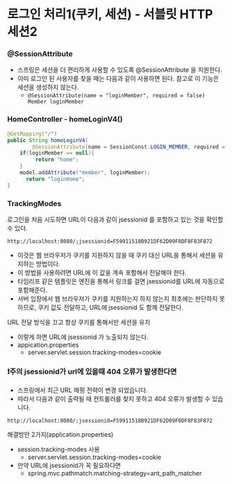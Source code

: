 
# 로그인 처리1(쿠키, 세션) - 서블릿 HTTP 세션2

### @SessionAttribute

- 스프링은 세션을 더 편리하게 사용할 수 있도록 @SessionAttribute 을 지원한다.
- 이미 로그인 된 사용자를 찾을 때는 다음과 같이 사용하면 된다. 참고로 이 기능은 세션을 생성하지 않는다.
   - ```@SessionAttribute(name = "loginMember", required = false) Member loginMember```

### HomeController - homeLoginV4()

```java
@GetMapping("/")
public String homeLoginV4(
        @SessionAttribute(name = SessionConst.LOGIN_MEMBER, required = false) Member loginMember, Model model) {
    if(loginMember == null){
         return "home";
    }
    model.addAttribute("member", loginMember);
      return "loginHome";
}
```
### TrackingModes

로그인을 처음 시도하면 URL이 다음과 같이 jsessionid 를 포함하고 있는 것을 확인할 수 있다.
```text
http://localhost:8080/;jsessionid=F59911518B921DF62D09F0DF8F83F872
```

- 이것은 웹 브라우저가 쿠키를 지원하지 않을 때 쿠키 대신 URL을 통해서 세션을 유지하는 방법이다.
- 이 방법을 사용하려면 URL에 이 값을 계속 포함해서 전달해야 한다.
- 타임리프 같은 템플릿은 엔진을 통해서 링크를 걸면 jsessionid를 URL에 자동으로 포함해준다.
- 서버 입장에서 웹 브라우저가 쿠키를 지원하는지 하지 않는지 최초에는 판단하지 못하므로, 
  쿠키 값도 전달하고, URL에 jsessionid 도 함께 전달한다.

URL 전달 방식을 끄고 항상 쿠키를 통해서만 세션을 유지
- 이렇게 하면 URL에 jsessionid 가 노출되지 않는다.
- appication.properties
  - server.servlet.session.tracking-modes=cookie

### ❗️주의 jsessionid가 url에 있을때 404 오류가 발생한다면

- 스프링에서 최근 URL 매핑 전략이 변경 되었습니다.
- 따라서 다음과 같이 출력될 때 컨트롤러를 찾지 못하고 404 오류가 발생할 수 있습니다.
```text
http://localhost:8080/;jsessionid=F59911518B921DF62D09F0DF8F83F872
```

해결방안 2가지(application.properties)
- session.tracking-modes 사용
  - server.servlet.session.tracking-modes=cookie
- 만약 URL에 jsessionid가 꼭 필요하다면
  - spring.mvc.pathmatch.matching-strategy=ant_path_matcher


